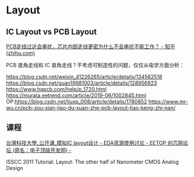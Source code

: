 # Layout


## IC Layout vs PCB Layout

[PCB走线过近会串扰，芯片内部走线更密为什么不会串扰不能工作？ - 知乎 (zhihu.com)](https://www.zhihu.com/question/659669866)

PCB 直角走线和 IC 直角走线？不考虑可制造性的问题，仅仅从电学方面分析：

https://blog.csdn.net/weixin_41226265/article/details/134562518
https://blog.csdn.net/guan19981003/article/details/128956923
https://www.hqpcb.com/help/p_1720.html
https://murata.eetrend.com/article/2019-06/1002845.html OP:https://blog.csdn.net/liuxp_008/article/details/1780852
https://www.mr-wu.cn/pcb-zou-xian-jiao-du-xuan-zhe-pcb-layout-tiao-keng-zhi-nan/


## 课程


[台灣科技大學_公开课_模拟IC layout设计 - EDA资源使用讨论 - EETOP 创芯网论坛 (原名：电子顶级开发网) -](https://bbs.eetop.cn/thread-906651-1-19.html)


ISSCC 2011 Tutorial: Layout: The other half of Nanometer CMOS Analog Design
